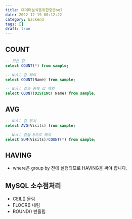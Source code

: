 ```yaml
---
title: 데이터분석을위한중급sql
date: 2022-12-19 00:12:22
category: backend
tags: []
draft: true
---
```


## COUNT

```sql
-- 모든 값
select COUNT(*) from sample;

-- Null 값 제외
select COUNT(Name) from sample;

-- Null 값과 중복 값 제외
select COUNT(DISTINCT Name) from sample;
```

## AVG

```sql
-- Null 값 무시
select AVG(Visits) from sample;

-- Null 값을 0으로 해석
select SUM(Visits)/COUNT(*) from sample;
```

## HAVING

- where은 group by 전에 실행되므로 HAVING을 써야 합니다.

## MySQL 소수점처리

- CEIL() 올림
- FLOOR() 내림
- ROUND() 반올림

